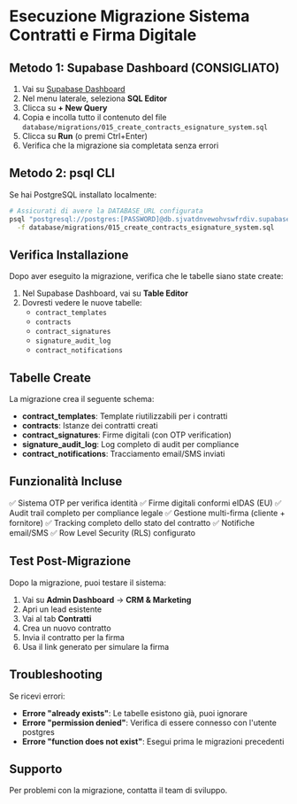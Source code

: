 # Esecuzione Migrazione Sistema Contratti e Firma Digitale

## Metodo 1: Supabase Dashboard (CONSIGLIATO)

1. Vai su [Supabase Dashboard](https://app.supabase.com/project/sjvatdnvewohvswfrdiv)
2. Nel menu laterale, seleziona **SQL Editor**
3. Clicca su **+ New Query**
4. Copia e incolla tutto il contenuto del file `database/migrations/015_create_contracts_esignature_system.sql`
5. Clicca su **Run** (o premi Ctrl+Enter)
6. Verifica che la migrazione sia completata senza errori

## Metodo 2: psql CLI

Se hai PostgreSQL installato localmente:

```bash
# Assicurati di avere la DATABASE_URL configurata
psql "postgresql://postgres:[PASSWORD]@db.sjvatdnvewohvswfrdiv.supabase.co:5432/postgres" \
  -f database/migrations/015_create_contracts_esignature_system.sql
```

## Verifica Installazione

Dopo aver eseguito la migrazione, verifica che le tabelle siano state create:

1. Nel Supabase Dashboard, vai su **Table Editor**
2. Dovresti vedere le nuove tabelle:
   - `contract_templates`
   - `contracts`
   - `contract_signatures`
   - `signature_audit_log`
   - `contract_notifications`

## Tabelle Create

La migrazione crea il seguente schema:

- **contract_templates**: Template riutilizzabili per i contratti
- **contracts**: Istanze dei contratti creati
- **contract_signatures**: Firme digitali (con OTP verification)
- **signature_audit_log**: Log completo di audit per compliance
- **contract_notifications**: Tracciamento email/SMS inviati

## Funzionalità Incluse

✅ Sistema OTP per verifica identità
✅ Firme digitali conformi eIDAS (EU)
✅ Audit trail completo per compliance legale
✅ Gestione multi-firma (cliente + fornitore)
✅ Tracking completo dello stato del contratto
✅ Notifiche email/SMS
✅ Row Level Security (RLS) configurato

## Test Post-Migrazione

Dopo la migrazione, puoi testare il sistema:

1. Vai su **Admin Dashboard** → **CRM & Marketing**
2. Apri un lead esistente
3. Vai al tab **Contratti**
4. Crea un nuovo contratto
5. Invia il contratto per la firma
6. Usa il link generato per simulare la firma

## Troubleshooting

Se ricevi errori:

- **Errore "already exists"**: Le tabelle esistono già, puoi ignorare
- **Errore "permission denied"**: Verifica di essere connesso con l'utente postgres
- **Errore "function does not exist"**: Esegui prima le migrazioni precedenti

## Supporto

Per problemi con la migrazione, contatta il team di sviluppo.
